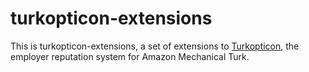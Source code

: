 # turkopticon-extensions

This is turkopticon-extensions, a set of extensions to [Turkopticon](http://turkopticon.ucsd.edu), the employer reputation system for Amazon Mechanical Turk.
